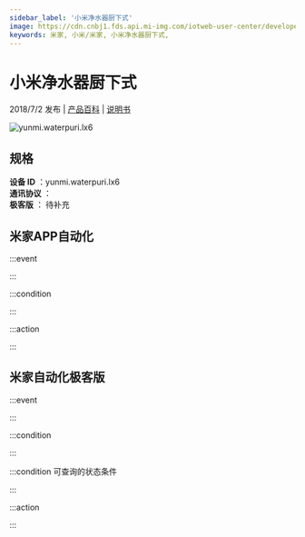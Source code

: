 ```yaml
---
sidebar_label: '小米净水器厨下式'
image: https://cdn.cnbj1.fds.api.mi-img.com/iotweb-user-center/developer_1679073307672IRfDiV2w.png?GalaxyAccessKeyId=AKVGLQWBOVIRQ3XLEW&Expires=9223372036854775807&Signature=Gum9m8QMAgNE/lQK3Vq8BVqYka4=
keywords: 米家, 小米/米家, 小米净水器厨下式, 
---
```

# 小米净水器厨下式

2018/7/2 发布 | [产品百科](https://home.mi.com/webapp/content/baike/product/index.html?model=yunmi.waterpuri.lx6/) | [说明书](https://home.mi.com/views/introduction.html?model=yunmi.waterpuri.lx6&region=cn)

![yunmi.waterpuri.lx6](https://cdn.cnbj1.fds.api.mi-img.com/iotweb-user-center/developer_1679073307672IRfDiV2w.png?GalaxyAccessKeyId=AKVGLQWBOVIRQ3XLEW&Expires=9223372036854775807&Signature=Gum9m8QMAgNE/lQK3Vq8BVqYka4=)

## 规格  
> 
**设备 ID** ：yunmi.waterpuri.lx6  
**通讯协议** ：  
**极客版**  ： 待补充 


## 米家APP自动化  

:::event  

:::

:::condition  

:::

:::action   

:::

## 米家自动化极客版  

:::event  

:::

:::condition  

:::

:::condition 可查询的状态条件  

:::

:::action  

:::

        

